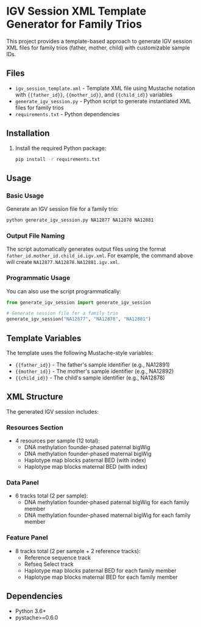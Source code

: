 # IGV Session XML Template Generator for Family Trios

This project provides a template-based approach to generate IGV session XML files for family trios (father, mother, child) with customizable sample IDs.

## Files

- `igv_session_template.xml` - Template XML file using Mustache notation with `{{father_id}}`, `{{mother_id}}`, and `{{child_id}}` variables
- `generate_igv_session.py` - Python script to generate instantiated XML files for family trios
- `requirements.txt` - Python dependencies

## Installation

1. Install the required Python package:
   ```bash
   pip install -r requirements.txt
   ```

## Usage

### Basic Usage

Generate an IGV session file for a family trio:
```bash
python generate_igv_session.py NA12877 NA12878 NA12881
```

### Output File Naming

The script automatically generates output files using the format `father_id.mother_id.child_id.igv.xml`. For example, the command above will create `NA12877.NA12878.NA12881.igv.xml`.

### Programmatic Usage

You can also use the script programmatically:

```python
from generate_igv_session import generate_igv_session

# Generate session file for a family trio
generate_igv_session("NA12877", "NA12878", "NA12881")
```

## Template Variables

The template uses the following Mustache-style variables:

- `{{father_id}}` - The father's sample identifier (e.g., NA12891)
- `{{mother_id}}` - The mother's sample identifier (e.g., NA12892)
- `{{child_id}}` - The child's sample identifier (e.g., NA12878)

## XML Structure

The generated IGV session includes:

### Resources Section
- 4 resources per sample (12 total):
  - DNA methylation founder-phased paternal bigWig
  - DNA methylation founder-phased maternal bigWig
  - Haplotype map blocks paternal BED (with index)
  - Haplotype map blocks maternal BED (with index)

### Data Panel
- 6 tracks total (2 per sample):
  - DNA methylation founder-phased paternal bigWig for each family member
  - DNA methylation founder-phased maternal bigWig for each family member

### Feature Panel
- 8 tracks total (2 per sample + 2 reference tracks):
  - Reference sequence track
  - Refseq Select track
  - Haplotype map blocks paternal BED for each family member
  - Haplotype map blocks maternal BED for each family member


## Dependencies

- Python 3.6+
- pystache>=0.6.0 